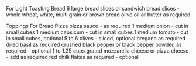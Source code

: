 For Light Toasting Bread
6 large bread slices or sandwich bread slices - whole wheat, white, multi grain or brown bread
olive oil or butter as required

Toppings For Bread Pizza
pizza sauce - as required
1 medium onion - cut in small cubes
1 medium capsicum - cut in small cubes
1 medium tomato - cut in small cubes, optional
5 to 6 olives - sliced, optional
oregano as required
dried basil as required
crushed black pepper or black pepper powder, as required - optional
1 to 1.25 cups grated mozzarella cheese or pizza cheese - add as required
red chilli flakes as required - optional
